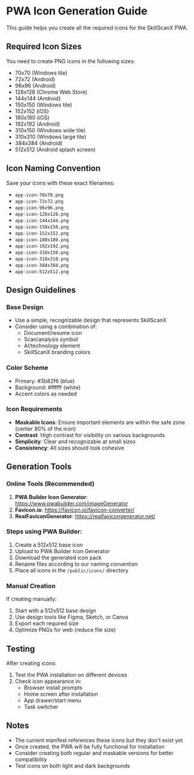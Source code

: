 # PWA Icon Generation Guide

This guide helps you create all the required icons for the SkillScanX PWA.

## Required Icon Sizes

You need to create PNG icons in the following sizes:
- 70x70 (Windows tile)
- 72x72 (Android)
- 96x96 (Android)
- 128x128 (Chrome Web Store)
- 144x144 (Android)
- 150x150 (Windows tile)
- 152x152 (iOS)
- 180x180 (iOS)
- 192x192 (Android)
- 310x150 (Windows wide tile)
- 310x310 (Windows large tile)
- 384x384 (Android)
- 512x512 (Android splash screen)

## Icon Naming Convention

Save your icons with these exact filenames:
- `app-icon-70x70.png`
- `app-icon-72x72.png`
- `app-icon-96x96.png`
- `app-icon-128x128.png`
- `app-icon-144x144.png`
- `app-icon-150x150.png`
- `app-icon-152x152.png`
- `app-icon-180x180.png`
- `app-icon-192x192.png`
- `app-icon-310x150.png`
- `app-icon-310x310.png`
- `app-icon-384x384.png`
- `app-icon-512x512.png`

## Design Guidelines

### Base Design
- Use a simple, recognizable design that represents SkillScanX
- Consider using a combination of:
  - Document/resume icon
  - Scan/analysis symbol
  - AI/technology element
  - SkillScanX branding colors

### Color Scheme
- Primary: #3b82f6 (blue)
- Background: #ffffff (white)
- Accent colors as needed

### Icon Requirements
- **Maskable Icons**: Ensure important elements are within the safe zone (center 80% of the icon)
- **Contrast**: High contrast for visibility on various backgrounds
- **Simplicity**: Clear and recognizable at small sizes
- **Consistency**: All sizes should look cohesive

## Generation Tools

### Online Tools (Recommended)
1. **PWA Builder Icon Generator**: https://www.pwabuilder.com/imageGenerator
2. **Favicon.io**: https://favicon.io/favicon-converter/
3. **RealFaviconGenerator**: https://realfavicongenerator.net/

### Steps using PWA Builder:
1. Create a 512x512 base icon
2. Upload to PWA Builder Icon Generator
3. Download the generated icon pack
4. Rename files according to our naming convention
5. Place all icons in the `/public/icons/` directory

### Manual Creation
If creating manually:
1. Start with a 512x512 base design
2. Use design tools like Figma, Sketch, or Canva
3. Export each required size
4. Optimize PNGs for web (reduce file size)

## Testing

After creating icons:
1. Test the PWA installation on different devices
2. Check icon appearance in:
   - Browser install prompts
   - Home screen after installation
   - App drawer/start menu
   - Task switcher

## Notes

- The current manifest references these icons but they don't exist yet
- Once created, the PWA will be fully functional for installation
- Consider creating both regular and maskable versions for better compatibility
- Test icons on both light and dark backgrounds 